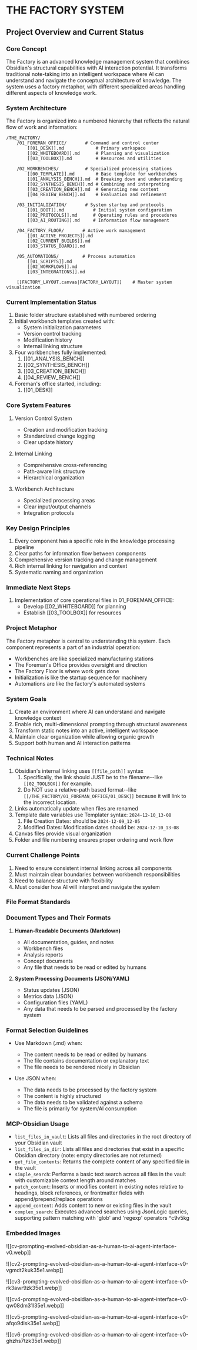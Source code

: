 # THE FACTORY SYSTEM

## Project Overview and Current Status

### Core Concept

The Factory is an advanced knowledge management system that combines Obsidian's structural capabilities with AI interaction potential. It transforms traditional note-taking into an intelligent workspace where AI can understand and navigate the conceptual architecture of knowledge. The system uses a factory metaphor, with different specialized areas handling different aspects of knowledge work.

### System Architecture

The Factory is organized into a numbered hierarchy that reflects the natural flow of work and information:

```text
/THE_FACTORY/
    /01_FOREMAN_OFFICE/       # Command and control center
        [[01_DESK]].md            # Primary workspace
        [[02_WHITEBOARD]].md      # Planning and visualization
        [[03_TOOLBOX]].md         # Resources and utilities
    
    /02_WORKBENCHES/          # Specialized processing stations
        [[00_TEMPLATE]].md        # Base template for workbenches
        [[01_ANALYSIS_BENCH]].md  # Breaking down and understanding
        [[02_SYNTHESIS_BENCH]].md # Combining and interpreting
        [[03_CREATION_BENCH]].md  # Generating new content
        [[04_REVIEW_BENCH]].md    # Evaluation and refinement
    
    /03_INITIALIZATION/       # System startup and protocols
        [[01_BOOT]].md           # Initial system configuration
        [[02_PROTOCOLS]].md      # Operating rules and procedures
        [[03_AI_ROUTING]].md     # Information flow management
    
    /04_FACTORY_FLOOR/       # Active work management
        [[01_ACTIVE_PROJECTS]].md
        [[02_CURRENT_BUILDS]].md
        [[03_STATUS_BOARD]].md
    
    /05_AUTOMATIONS/         # Process automation
        [[01_SCRIPTS]].md
        [[02_WORKFLOWS]].md
        [[03_INTEGRATIONS]].md
    
    [[FACTORY_LAYOUT.canvas|FACTORY_LAYOUT]]    # Master system visualization
```

### Current Implementation Status

1. Basic folder structure established with numbered ordering
2. Initial workbench templates created with:
   - System initialization parameters
   - Version control tracking
   - Modification history
   - Internal linking structure
3. Four workbenches fully implemented:
   1. [[01_ANALYSIS_BENCH]]
   2. [[02_SYNTHESIS_BENCH]]
   3. [[03_CREATION_BENCH]]
   4. [[04_REVIEW_BENCH]]
4. Foreman's office started, including:
   1. [[01_DESK]]

### Core System Features

1. Version Control System
   - Creation and modification tracking
   - Standardized change logging
   - Clear update history

2. Internal Linking
   - Comprehensive cross-referencing
   - Path-aware link structure
   - Hierarchical organization

3. Workbench Architecture
   - Specialized processing areas
   - Clear input/output channels
   - Integration protocols

### Key Design Principles

1. Every component has a specific role in the knowledge processing pipeline
2. Clear paths for information flow between components
3. Comprehensive version tracking and change management
4. Rich internal linking for navigation and context
5. Systematic naming and organization

### Immediate Next Steps

1. Implementation of core operational files in 01_FOREMAN_OFFICE:
   - Develop [[02_WHITEBOARD]] for planning
   - Establish [[03_TOOLBOX]] for resources

### Project Metaphor

The Factory metaphor is central to understanding this system. Each component represents a part of an industrial operation:

- Workbenches are like specialized manufacturing stations
- The Foreman's Office provides oversight and direction
- The Factory Floor is where work gets done
- Initialization is like the startup sequence for machinery
- Automations are like the factory's automated systems

### System Goals

1. Create an environment where AI can understand and navigate knowledge context
2. Enable rich, multi-dimensional prompting through structural awareness
3. Transform static notes into an active, intelligent workspace
4. Maintain clear organization while allowing organic growth
5. Support both human and AI interaction patterns

### Technical Notes

1. Obsidian's internal linking uses `[[file_path]]` syntax
   1. Specifically, the link should JUST be to the filename--like `[[02_TOOLBOX]]` for example.
   2. Do NOT use a relative-path based format--like `[[/THE_FACTORY/01_FOREMAN_OFFICE/01_DESK]]` because it will link to the incorrect location.
2. Links automatically update when files are renamed
3. Template date variables use Templater syntax: `2024-12-10_13-08`
   1. File Creation Dates: should be `2024-12-09_12-05`
   2. Modified Dates: Modification dates should be: `2024-12-10_13-08`
4. Canvas files provide visual organization
5. Folder and file numbering ensures proper ordering and work flow

### Current Challenge Points

1. Need to ensure consistent internal linking across all components
2. Must maintain clear boundaries between workbench responsibilities
3. Need to balance structure with flexibility
4. Must consider how AI will interpret and navigate the system

### File Format Standards

### Document Types and Their Formats

1. **Human-Readable Documents (Markdown)**
   - All documentation, guides, and notes
   - Workbench files
   - Analysis reports
   - Concept documents
   - Any file that needs to be read or edited by humans

2. **System Processing Documents (JSON/YAML)**
   - Status updates (JSON)
   - Metrics data (JSON)
   - Configuration files (YAML)
   - Any data that needs to be parsed and processed by the factory system

### Format Selection Guidelines

- Use Markdown (.md) when:
  - The content needs to be read or edited by humans
  - The file contains documentation or explanatory text
  - The file needs to be rendered nicely in Obsidian

- Use JSON when:
  - The data needs to be processed by the factory system
  - The content is highly structured
  - The data needs to be validated against a schema
  - The file is primarily for system/AI consumption

### MCP-Obsidian Usage

- `list_files_in_vault`: Lists all files and directories in the root directory of your Obsidian vault
- `list_files_in_dir`: Lists all files and directories that exist in a specific Obsidian directory (note: empty directories are not returned)
- `get_file_contents`: Returns the complete content of any specified file in the vault
- `simple_search`: Performs a basic text search across all files in the vault with customizable context length around matches
- `patch_content`: Inserts or modifies content in existing notes relative to headings, block references, or frontmatter fields with append/prepend/replace operations
- `append_content`: Adds content to new or existing files in the vault
- `complex_search`: Executes advanced searches using JsonLogic queries, supporting pattern matching with 'glob' and 'regexp' operators ^c9v5kg

### Embedded Images

![[cv-prompting-evolved-obsidian-as-a-human-to-ai-agent-interface-v0.webp]]

![[cv2-prompting-evolved-obsidian-as-a-human-to-ai-agent-interface-v0-vgmdt2kuk35e1.webp]]

![[cv3-prompting-evolved-obsidian-as-a-human-to-ai-agent-interface-v0-rk3awr9zk35e1.webp]]

![[cv4-prompting-evolved-obsidian-as-a-human-to-ai-agent-interface-v0-qw08dm31l35e1.webp]]

![[cv5-prompting-evolved-obsidian-as-a-human-to-ai-agent-interface-v0-afqo9disk35e1.webp]]

![[cv6-prompting-evolved-obsidian-as-a-human-to-ai-agent-interface-v0-ghzhs7tzk35e1.webp]]
